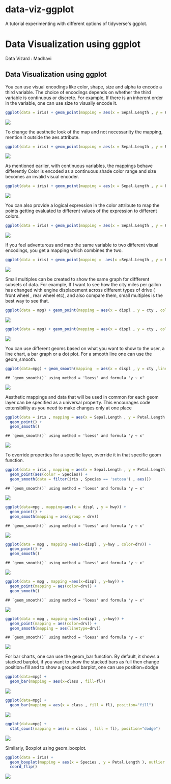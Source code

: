 # data-viz-ggplot
A tutorial experimenting with different options of tidyverse's ggplot.

Data Visualization using ggplot
================
Data Vizard : Madhavi

Data Visualization using ggplot
-------------------------------

You can use visual encodings like color, shape, size and alpha to encode a third variable. The choice of encodings depends on whether the third variable is continuous or discrete. For example, If there is an inherent order in the variable, one can use size to visually encode it.

``` r
ggplot(data = iris) + geom_point(mapping = aes(x = Sepal.Length , y = Petal.Length , color = Species))
```

![](DataViz_files/figure-markdown_github/unnamed-chunk-1-1.png)

To change the aesthetic look of the map and not necessarilty the mapping, mention it outside the aes attribute.

``` r
ggplot(data = iris) + geom_point(mapping = aes(x = Sepal.Length , y = Petal.Length) , color = "blue")
```

![](DataViz_files/figure-markdown_github/unnamed-chunk-2-1.png)

As mentioned earlier, with continuous variables, the mappings behave differently Color is encoded as a continuous shade color range and size becomes an invalid visual encoder.

``` r
ggplot(data = iris) + geom_point(mapping = aes(x = Sepal.Length , y = Petal.Length , color = Sepal.Width))
```

![](DataViz_files/figure-markdown_github/unnamed-chunk-3-1.png)

You can also provide a logical expression in the color attribute to map the points getting evaluated to different values of the expression to different colors.

``` r
ggplot(data = iris) + geom_point(mapping = aes(x = Sepal.Length , y = Petal.Length , color = Sepal.Width > 3))
```

![](DataViz_files/figure-markdown_github/unnamed-chunk-4-1.png)

If you feel adventurous and map the same variable to two different visual encodings, you get a mapping which combines the two.

``` r
ggplot(data = iris) + geom_point(mapping =  aes(x =Sepal.Length , y = Petal.Length , color  =  Sepal.Width, size = Sepal.Width))
```

![](DataViz_files/figure-markdown_github/unnamed-chunk-5-1.png)

Small multiples can be created to show the same graph for diffferent subsets of data. For example, If I want to see how the city miles per gallon has changed with engine displacement across different types of drive ( front wheel , rear wheel etc), and also compare them, small multiples is the best way to see that.

``` r
ggplot(data = mpg) + geom_point(mapping = aes(x = displ , y = cty , color=class)) + facet_wrap(~drv)
```

![](DataViz_files/figure-markdown_github/unnamed-chunk-6-1.png)

``` r
ggplot(data = mpg) + geom_point(mapping = aes(x = displ , y = cty , color=class)) + facet_grid(fl~drv)
```

![](DataViz_files/figure-markdown_github/unnamed-chunk-6-2.png)

You can use different geoms based on what you want to show to the user, a line chart, a bar graph or a dot plot. For a smooth line one can use the geom\_smooth.

``` r
ggplot(data=mpg) + geom_smooth(mapping  = aes(x = displ , y = cty ,linetype = drv , color = drv))
```

    ## `geom_smooth()` using method = 'loess' and formula 'y ~ x'

![](DataViz_files/figure-markdown_github/unnamed-chunk-7-1.png)

Aesthetic mappings and data that will be used in common for each geom layer can be specified as a universal property. This encourages code extensibility as you need to make changes only at one place

``` r
ggplot(data = iris , mapping = aes(x = Sepal.Length , y = Petal.Length , color = Species)) + 
  geom_point() +
  geom_smooth()
```

    ## `geom_smooth()` using method = 'loess' and formula 'y ~ x'

![](DataViz_files/figure-markdown_github/unnamed-chunk-8-1.png)

To override properties for a specific layer, override it in that specific geom function.

``` r
ggplot(data = iris , mapping = aes(x = Sepal.Length , y = Petal.Length)) + 
  geom_point(aes(color = Species)) +
  geom_smooth(data = filter(iris , Species == 'setosa') , aes())
```

    ## `geom_smooth()` using method = 'loess' and formula 'y ~ x'

![](DataViz_files/figure-markdown_github/unnamed-chunk-9-1.png)

``` r
ggplot(data=mpg , mapping=aes(x = displ , y = hwy)) +
  geom_point() +
  geom_smooth(mapping = aes(group = drv))
```

    ## `geom_smooth()` using method = 'loess' and formula 'y ~ x'

![](DataViz_files/figure-markdown_github/unnamed-chunk-9-2.png)

``` r
ggplot(data = mpg , mapping =aes(x=displ , y=hwy , color=drv)) +
  geom_point() +
  geom_smooth()
```

    ## `geom_smooth()` using method = 'loess' and formula 'y ~ x'

![](DataViz_files/figure-markdown_github/unnamed-chunk-9-3.png)

``` r
ggplot(data = mpg , mapping =aes(x=displ , y=hwy)) +
  geom_point(mapping = aes(color=drv)) +
  geom_smooth()
```

    ## `geom_smooth()` using method = 'loess' and formula 'y ~ x'

![](DataViz_files/figure-markdown_github/unnamed-chunk-9-4.png)

``` r
ggplot(data = mpg , mapping =aes(x=displ , y=hwy)) +
  geom_point(mapping = aes(color=drv)) +
  geom_smooth(mapping = aes(linetype=drv))
```

    ## `geom_smooth()` using method = 'loess' and formula 'y ~ x'

![](DataViz_files/figure-markdown_github/unnamed-chunk-9-5.png)

For bar charts, one can use the geom\_bar function. By default, it shows a stacked barplot, if you want to show the stacked bars as full then change position=fill and to show a grouped barplot, one can use position=dodge

``` r
ggplot(data=mpg) +
  geom_bar(mapping = aes(x=class , fill=fl))
```

![](DataViz_files/figure-markdown_github/unnamed-chunk-10-1.png)

``` r
ggplot(data=mpg) +
  geom_bar(mapping = aes(x = class , fill = fl), position="fill")
```

![](DataViz_files/figure-markdown_github/unnamed-chunk-10-2.png)

``` r
ggplot(data=mpg) +
  stat_count(mapping = aes(x = class , fill = fl), position="dodge")
```

![](DataViz_files/figure-markdown_github/unnamed-chunk-10-3.png)

Similarly, Boxplot using geom\_boxplot.

``` r
ggplot(data = iris) +
  geom_boxplot(mapping = aes(x = Species , y = Petal.Length ), outlier.colour="red") + 
  coord_flip()
```

![](DataViz_files/figure-markdown_github/unnamed-chunk-11-1.png)
